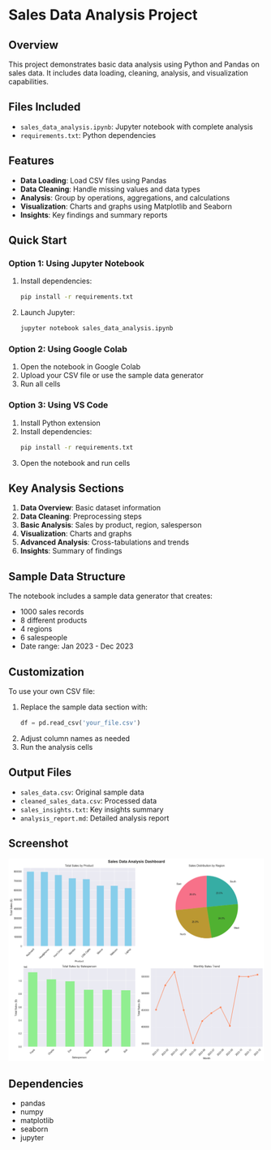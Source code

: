 # Sales Data Analysis Project

## Overview
This project demonstrates basic data analysis using Python and Pandas on sales data. It includes data loading, cleaning, analysis, and visualization capabilities.

## Files Included
- `sales_data_analysis.ipynb`: Jupyter notebook with complete analysis
- `requirements.txt`: Python dependencies


## Features
- **Data Loading**: Load CSV files using Pandas
- **Data Cleaning**: Handle missing values and data types
- **Analysis**: Group by operations, aggregations, and calculations
- **Visualization**: Charts and graphs using Matplotlib and Seaborn
- **Insights**: Key findings and summary reports

## Quick Start

### Option 1: Using Jupyter Notebook
1. Install dependencies:
   ```bash
   pip install -r requirements.txt
   ```
2. Launch Jupyter:
   ```bash
   jupyter notebook sales_data_analysis.ipynb
   ```

### Option 2: Using Google Colab
1. Open the notebook in Google Colab
2. Upload your CSV file or use the sample data generator
3. Run all cells

### Option 3: Using VS Code
1. Install Python extension
2. Install dependencies:
   ```bash
   pip install -r requirements.txt
   ```
3. Open the notebook and run cells

## Key Analysis Sections
1. **Data Overview**: Basic dataset information
2. **Data Cleaning**: Preprocessing steps
3. **Basic Analysis**: Sales by product, region, salesperson
4. **Visualization**: Charts and graphs
5. **Advanced Analysis**: Cross-tabulations and trends
6. **Insights**: Summary of findings

## Sample Data Structure
The notebook includes a sample data generator that creates:
- 1000 sales records
- 8 different products
- 4 regions
- 6 salespeople
- Date range: Jan 2023 - Dec 2023

## Customization
To use your own CSV file:
1. Replace the sample data section with:
   ```python
   df = pd.read_csv('your_file.csv')
   ```
2. Adjust column names as needed
3. Run the analysis cells

## Output Files
- `sales_data.csv`: Original sample data
- `cleaned_sales_data.csv`: Processed data
- `sales_insights.txt`: Key insights summary
- `analysis_report.md`: Detailed analysis report
  
## Screenshot
![Sales Analysis Screenshot](output.png)

## Dependencies
- pandas
- numpy
- matplotlib
- seaborn
- jupyter




